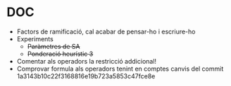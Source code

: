 DOC
===

* Factors de ramificació, cal acabar de pensar-ho i escriure-ho
* Experiments
  * <del>Paràmetres de SA</del>
  * <del>Ponderació heurístic 3</del>
* Comentar als operadors la restricció addicional!
* Comprovar formula als operadors tenint en comptes canvis del commit 1a3143b10c22f3168816e19b723a5853c47fce8e
